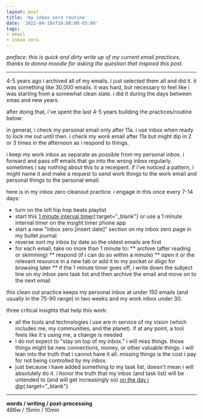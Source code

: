```yaml
---
layout: post
title: 'my inbox zero routine'
date: '2022-04-19xT10:08:00-05:00'
tags:
- email 
- inbox zero
--- 
```


_preface: this is quick and dirty write up of my current email practices. thanks to donna moodie for asking the question that inspired this post._

---

4-5 years ago i archived all of my emails. i just selected them all and did it. it was something like 30,000 emails. it was hard, but necessary to feel like i was starting from a somewhat clean slate. i did it during the days between xmas and new years. 

after doing that, i've spent the last 4-5 years building the practices/routine below: 

in general, i check my personal email only after 11a. i use inbox when ready to lock me out until then. i check my work email after 11a but might dip in 2 or 3 times in the afternoon as i respond to things.

i keep my work inbox as separate as possible from my personal inbox. i forward and pass off emails that go into the wrong inbox regularly. sometimes i say nothing about this to a receipent. if i've noticed a pattern, i might name it and make a request to send work things to the work email and personal things to the personal email. 

here is in my inbox zero cleanout practice. i engage in this once every 7-14 days:

* turn on the lofi hip hop beats playlist
* start this [1 minute interval timer](https://www.youtube.com/watch?v=Y-AYC3_DbpY){:target="_blank"} or use a 1 minute internal timer on the insight timer phone app
* start a new "inbox zero [insert date]" section on my inbox zero page in my bullet journal
* reverse sort my inbox by date so the oldest emails are first
* for each email, take no more than 1 minute to: 
** archive (after reading or skimming)
** respond (if i can do so within a minute)
** open it or the relevant resource in a new tab or add it to my pocket or diigo for browsing later
** if the 1 minute timer goes off, i write down the subject line on my inbox zero task list and then archive the email and move on to the next email

this clean out practice keeps my personal inbox at under 150 emails (and usually in the 75-90 range) in two weeks and my work inbox under 30. 

three critical insights that help this work:

* all the tools and technologies i use are in service of my vision (which includes me, my communities, and the planet). if at any point, a tool feels like it's using me, a change is needed
* i do not expect to "stay on top of my inbox." i will miss things. those things might be new connections, money, or other valuable things. i will lean into the truth that i cannot have it all. missing things is the cost i pay for not being controlled by my inbox.
* just because i have added something to my task list, doesn't mean i will absolutely do it. i honor the truth that my inbox (and task list) will be untended to (and will get increasingly so) [on the day i die](https://www.proquest.com/openview/82dc6597af294ea4dd187e3e6aa1b2a6/1?pq-origsite=gscholar&cbl=47847){:target="_blank"}



---


<!-- hyperlink bank -->


<!-- &#042; = asterisk -->
<!-- &#039; = single quote '-->

**words / writing / post-processing**  
486w / 15min / 10min